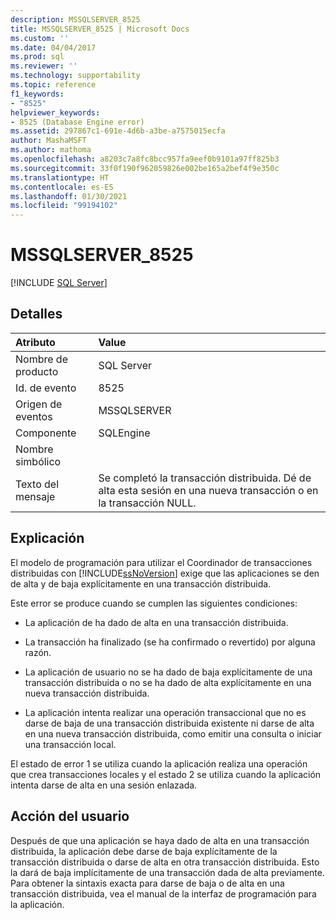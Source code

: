 ```yaml
---
description: MSSQLSERVER_8525
title: MSSQLSERVER_8525 | Microsoft Docs
ms.custom: ''
ms.date: 04/04/2017
ms.prod: sql
ms.reviewer: ''
ms.technology: supportability
ms.topic: reference
f1_keywords:
- "8525"
helpviewer_keywords:
- 8525 (Database Engine error)
ms.assetid: 297867c1-691e-4d6b-a3be-a7575015ecfa
author: MashaMSFT
ms.author: mathoma
ms.openlocfilehash: a8203c7a8fc8bcc957fa9eef0b9101a97ff825b3
ms.sourcegitcommit: 33f0f190f962059826e002be165a2bef4f9e350c
ms.translationtype: HT
ms.contentlocale: es-ES
ms.lasthandoff: 01/30/2021
ms.locfileid: "99194102"
---
```

# <a name="mssqlserver_8525"></a>MSSQLSERVER_8525
 [!INCLUDE [SQL Server](../../includes/applies-to-version/sqlserver.md)]
  
## <a name="details"></a>Detalles  
  
| Atributo | Value |  
| :-------- | :---- |  
|Nombre de producto|SQL Server|  
|Id. de evento|8525|  
|Origen de eventos|MSSQLSERVER|  
|Componente|SQLEngine|  
|Nombre simbólico||  
|Texto del mensaje|Se completó la transacción distribuida. Dé de alta esta sesión en una nueva transacción o en la transacción NULL.|  
  
## <a name="explanation"></a>Explicación  
El modelo de programación para utilizar el Coordinador de transacciones distribuidas con [!INCLUDE[ssNoVersion](../../includes/ssnoversion-md.md)] exige que las aplicaciones se den de alta y de baja explícitamente en una transacción distribuida.  
  
Este error se produce cuando se cumplen las siguientes condiciones:  
  
-   La aplicación de ha dado de alta en una transacción distribuida.  
  
-   La transacción ha finalizado (se ha confirmado o revertido) por alguna razón.  
  
-   La aplicación de usuario no se ha dado de baja explícitamente de una transacción distribuida o no se ha dado de alta explícitamente en una nueva transacción distribuida.  
  
-   La aplicación intenta realizar una operación transaccional que no es darse de baja de una transacción distribuida existente ni darse de alta en una nueva transacción distribuida, como emitir una consulta o iniciar una transacción local.  
  
El estado de error 1 se utiliza cuando la aplicación realiza una operación que crea transacciones locales y el estado 2 se utiliza cuando la aplicación intenta darse de alta en una sesión enlazada.  
  
## <a name="user-action"></a>Acción del usuario  
Después de que una aplicación se haya dado de alta en una transacción distribuida, la aplicación debe darse de baja explícitamente de la transacción distribuida o darse de alta en otra transacción distribuida. Esto la dará de baja implícitamente de una transacción dada de alta previamente. Para obtener la sintaxis exacta para darse de baja o de alta en una transacción distribuida, vea el manual de la interfaz de programación para la aplicación.  
  
